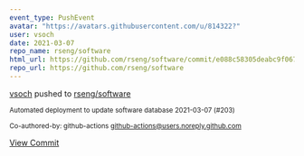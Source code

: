 ```yaml
---
event_type: PushEvent
avatar: "https://avatars.githubusercontent.com/u/814322?"
user: vsoch
date: 2021-03-07
repo_name: rseng/software
html_url: https://github.com/rseng/software/commit/e088c58305deabc9f067486546e4311d5a295042
repo_url: https://github.com/rseng/software
---
```


<a href='https://github.com/vsoch' target='_blank'>vsoch</a> pushed to <a href='https://github.com/rseng/software' target='_blank'>rseng/software</a>

<small>Automated deployment to update software database 2021-03-07 (#203)

Co-authored-by: github-actions <github-actions@users.noreply.github.com></small>

<a href='https://github.com/rseng/software/commit/e088c58305deabc9f067486546e4311d5a295042' target='_blank'>View Commit</a>